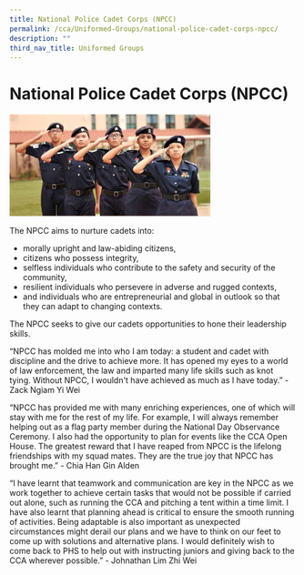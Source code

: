 ```yaml
---
title: National Police Cadet Corps (NPCC)
permalink: /cca/Uniformed-Groups/national-police-cadet-corps-npcc/
description: ""
third_nav_title: Uniformed Groups
---
```

# **National Police Cadet Corps (NPCC)**

<img src="/images/NPCC.jpg" 
     style="width:70%">

The NPCC aims to nurture cadets into: 

*   morally upright and law-abiding citizens, 
*   citizens who possess integrity,
*   selfless individuals who contribute to the safety and security of the community, 
*   resilient individuals who persevere in adverse and rugged contexts, 
*   and individuals who are entrepreneurial and global in outlook so that they can adapt to changing contexts.
    
The NPCC seeks to give our cadets opportunities to hone their leadership skills.

“NPCC has molded me into who I am today: a student and cadet with discipline and the drive to achieve more. It has opened my eyes to a world of law enforcement, the law and imparted many life skills such as knot tying. Without NPCC, I wouldn't have achieved as much as I have today.” - Zack Ngiam Yi Wei

“NPCC has provided me with many enriching experiences, one of which will stay with me for the rest of my life. For example, I will always remember helping out as a flag party member during the National Day Observance Ceremony. I also had the opportunity to plan for events like the CCA Open House. The greatest reward that I have reaped from NPCC is the lifelong friendships with my squad mates. They are the true joy that NPCC has brought me.” - Chia Han Gin Alden

“I have learnt that teamwork and communication are key in the NPCC as we work together to achieve certain tasks that would not be possible if carried out alone, such as running the CCA and pitching a tent within a time limit. I have also learnt that planning ahead is critical to ensure the smooth running of activities. Being adaptable is also important as unexpected circumstances might derail our plans and we have to think on our feet to come up with solutions and alternative plans. I would definitely wish to come back to PHS to help out with instructing juniors and giving back to the CCA wherever possible.” - Johnathan Lim Zhi Wei